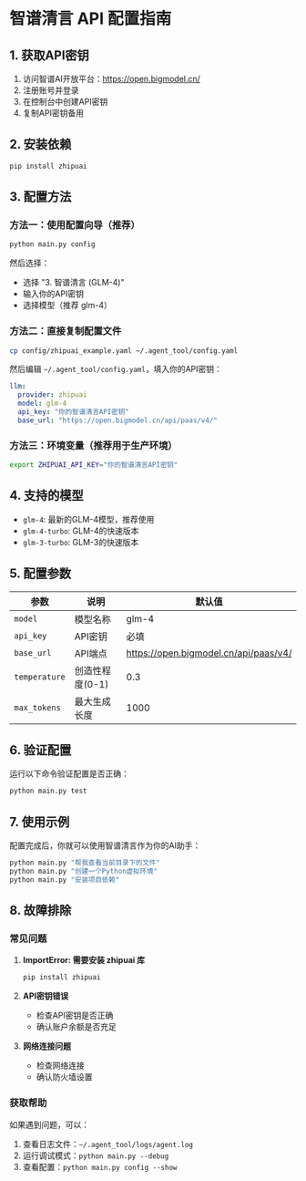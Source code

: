 # 智谱清言 API 配置指南

## 1. 获取API密钥

1. 访问智谱AI开放平台：https://open.bigmodel.cn/
2. 注册账号并登录
3. 在控制台中创建API密钥
4. 复制API密钥备用

## 2. 安装依赖

```bash
pip install zhipuai
```

## 3. 配置方法

### 方法一：使用配置向导（推荐）

```bash
python main.py config
```

然后选择：
- 选择 "3. 智谱清言 (GLM-4)"
- 输入你的API密钥
- 选择模型（推荐 glm-4）

### 方法二：直接复制配置文件

```bash
cp config/zhipuai_example.yaml ~/.agent_tool/config.yaml
```

然后编辑 `~/.agent_tool/config.yaml`，填入你的API密钥：

```yaml
llm:
  provider: zhipuai
  model: glm-4
  api_key: "你的智谱清言API密钥"
  base_url: "https://open.bigmodel.cn/api/paas/v4/"
```

### 方法三：环境变量（推荐用于生产环境）

```bash
export ZHIPUAI_API_KEY="你的智谱清言API密钥"
```

## 4. 支持的模型

- `glm-4`: 最新的GLM-4模型，推荐使用
- `glm-4-turbo`: GLM-4的快速版本
- `glm-3-turbo`: GLM-3的快速版本

## 5. 配置参数

| 参数 | 说明 | 默认值 |
|------|------|--------|
| `model` | 模型名称 | glm-4 |
| `api_key` | API密钥 | 必填 |
| `base_url` | API端点 | https://open.bigmodel.cn/api/paas/v4/ |
| `temperature` | 创造性程度(0-1) | 0.3 |
| `max_tokens` | 最大生成长度 | 1000 |

## 6. 验证配置

运行以下命令验证配置是否正确：

```bash
python main.py test
```

## 7. 使用示例

配置完成后，你就可以使用智谱清言作为你的AI助手：

```bash
python main.py "帮我查看当前目录下的文件"
python main.py "创建一个Python虚拟环境"
python main.py "安装项目依赖"
```

## 8. 故障排除

### 常见问题

1. **ImportError: 需要安装 zhipuai 库**
   ```bash
   pip install zhipuai
   ```

2. **API密钥错误**
   - 检查API密钥是否正确
   - 确认账户余额是否充足

3. **网络连接问题**
   - 检查网络连接
   - 确认防火墙设置

### 获取帮助

如果遇到问题，可以：
1. 查看日志文件：`~/.agent_tool/logs/agent.log`
2. 运行调试模式：`python main.py --debug`
3. 查看配置：`python main.py config --show`

